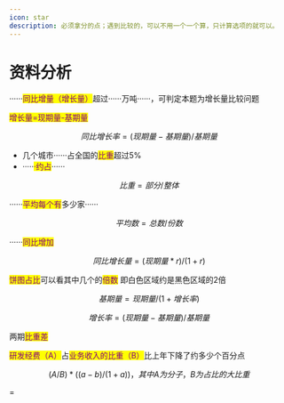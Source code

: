 ```yaml
---
icon: star
description: 必须拿分的点；遇到比较的，可以不用一个一个算，只计算选项的就可以。
---
```


# 资料分析

······<mark style="color:purple;">同比增量（增长量）</mark>超过······万吨······，可判定本题为增长量比较问题

<mark style="color:purple;">增长量=现期量-基期量</mark>

$$
同比增长率 = (现期量-基期量)/基期量
$$

* 几个城市······占全国的<mark style="color:purple;">比重</mark>超过5%
* ·····<mark style="color:purple;">·约占</mark>······

$$
比重=部分/整体
$$



······<mark style="color:purple;">平均每个有</mark>多少家······

$$
平均数=总数/份数
$$

······<mark style="color:purple;">同比增加</mark>



$$
同比增长量=(现期量*r)/(1+r)
$$



<mark style="color:purple;">饼图占比</mark>可以看其中几个的<mark style="color:purple;">倍数</mark> 即白色区域约是黑色区域的2倍



$$
基期量=现期量/(1+增长率)
$$



$$
增长率=(现期量-基期量)/基期量
$$



两期<mark style="color:purple;">比重差</mark>&#x20;

<mark style="color:purple;">研发经费（A）</mark>占<mark style="color:purple;">业务收入的比重（B）</mark>比上年下降了约多少个百分点



$$
(A/B)*((a-b)/(1+a))，其中A为分子，B为占比的大比重
$$











\=
